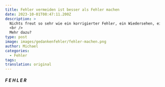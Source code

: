 ```yaml
---
title: Fehler vermeiden ist besser als Fehler machen
date: 2023-10-01T08:47:11.200Z
description: >
  Nichts freut so sehr wie ein korrigierter Fehler, ein Wiedersehen, eine überstandene Krankheit oder ein Wiederaufstehen aus einer ausweglosen Lage. Um das zu erleben muss ich Fehler machen, weggehen, krank werden oder stecken bleiben.  
  <br />
  Mehr dazu? 
type: post
image: images/gedankenfehler/fehler-machen.png
author: Michael
categories:
  - Fehler
tags:
translation: original
---
```


##### F E H L E R
